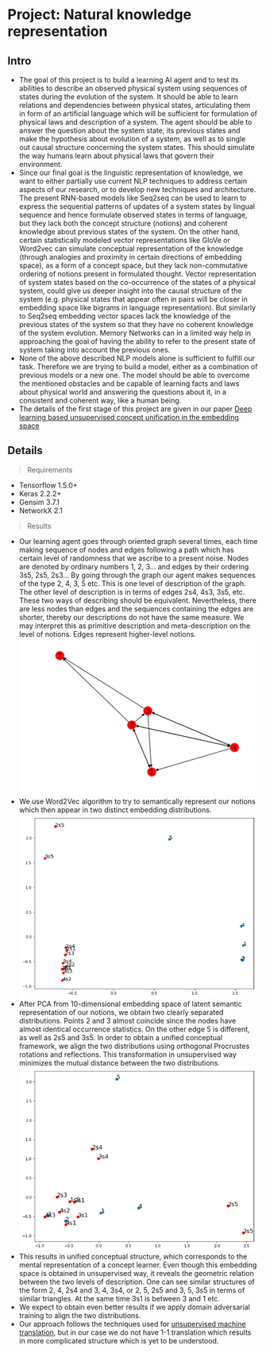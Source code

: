 # Project: Natural knowledge representation
## **Intro**
>
* The goal of this project is to build a learning AI agent and to test its abilities to describe an observed physical system using sequences of states during the evolution of the system. It should be able to learn relations and dependencies between physical states, articulating them in form of an artificial language which will be sufficient for formulation of physical laws and description of a system. The agent should be able to answer the question about the system state, its previous states and make the hypothesis about evolution of a system, as well as to single out causal structure concerning the system states. This should simulate the way humans learn about physical laws that govern their environment.
* Since our final goal is the linguistic representation of knowledge, we want to either partially use current NLP techniques to address certain aspects of our research, or to develop new techniques and architecture. The present RNN-based models like Seq2seq can be used to learn to express the sequential patterns of updates of a system states by lingual sequence and hence formulate observed states in terms of language, but they lack both the concept structure (notions) and coherent knowledge about previous states of the system. On the other hand, certain statistically modeled vector representations like GloVe or Word2vec can simulate conceptual representation of the knowledge (through analogies and proximity in certain directions of embedding space), as a form of a concept space, but they lack non-commutative ordering of notions present in formulated thought. Vector representation of  system states based on the co-occurrence of the states of a physical system, could give us deeper insight into the causal structure of the system (e.g.  physical states that appear often in pairs will be closer in embedding space like bigrams in language representation). But similarly to Seq2seq embedding vector spaces lack the knowledge of the previous states of the system so that they have no coherent knowledge of the system evolution. Memory Networks can in a limited way help in approaching the goal of having the ability to refer to the present state of system taking into account the previous ones.
* None of the above described NLP models alone is sufficient to fulfill our task. Therefore we are trying to build a model, either as a combination of previous models or a new one. The model should be able to overcome the mentioned obstacles and be capable of learning facts and laws about physical world and answering the questions about it, in a consistent and coherent way, like a human being.  
* The details of the first stage of this project are given in our paper
[Deep learning based unsupervised concept unification in the embedding space](https://arxiv.org/abs/1906.01873)


## **Details**

> Requirements
* Tensorflow 1.5.0+
* Keras 2.2.2+
* Gensim 3.7.1
* NetworkX 2.1

> Results
* Our learning agent goes through oriented graph several times, each time making sequence of nodes and edges following a path which has certain level of randomness that we ascribe to a present noise. Nodes are denoted by ordinary numbers 1, 2, 3... and edges by their ordering 3s5, 2s5, 2s3... By going through the graph our agent makes sequences of the type 2, 4, 3, 5 etc. This is one level of description of the graph. The other level of description is in terms of edges 2s4, 4s3, 3s5, etc. These two ways of describing should be equivalent. Nevertheless, there are less nodes than edges and the sequences containing the edges are shorter, thereby our descriptions do not have the same measure. We may interpret this as primitive description and meta-description on the level of notions. Edges represent higher-level notions.
![](graph.png)
* We use Word2Vec algorithm to try to semantically represent our notions which then appear in two distinct embedding distributions.
![](embeddings.png)
* After PCA from 10-dimensional embedding space of latent semantic representation of our notions, we obtain two clearly separated distributions. Points 2 and 3 almost coincide since the nodes have almost identical occurrence statistics. On the other edge 5 is different, as well as 2s5 and 3s5. In order to obtain a unified conceptual framework, we align the two distributions using orthogonal Procrustes rotations and reflections. This transformation in unsupervised way minimizes the mutual distance between the two distributions.
![](procrustes.png)
* This results in unified conceptual structure, which corresponds to the mental representation of a concept learner. Even though this embedding space is obtained in unsupervised way, it reveals the geometric relation between the two levels of description. One can see similar structures of the form 2, 4, 2s4 and 3, 4, 3s4, or 2, 5, 2s5 and 3, 5, 3s5   in terms of similar triangles. At the same time 3s1 is between 3 and 1 etc.
* We expect to obtain even better results if we apply domain adversarial training to align the two distributions.
* Our approach follows the techniques used for [unsupervised machine translation](https://github.com/facebookresearch/MUSE), but in our case we do not have 1-1 translation which results in more complicated structure which is yet to be understood.
